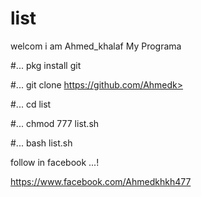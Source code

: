 # list

welcom i am Ahmed_khalaf
My Programa

#... pkg install git

#... git clone https://github.com/Ahmedk>

#... cd list

#... chmod 777 list.sh

#... bash list.sh

 follow in facebook ...!

https://www.facebook.com/Ahmedkhkh477

 
